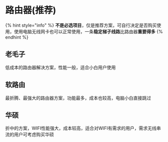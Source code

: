 # 路由器\(推荐\)

{% hint style="info" %}
**不是必选项目**，仅是推荐方案，可自行决定是否购买使用，使用电脑无线网卡也可以正常使用，一条**稳定梯子线路**比路由器**重要得多**
{% endhint %}

## 老毛子

低成本的路由器解决方案，性能一般，适合小白用户使用

## 软路由

最折腾、最强大的路由器方案，功能最多，成本也较高，电脑小白直接跳过

## 华硕

折中的方案，WIFI性能强大，成本较高，适合对WIFI有需求的用户，需求无线串流的用户可考虑购买华硕

